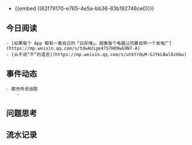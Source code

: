 - {{embed ((62f79170-e765-4e5a-bb36-83b192746ce0))}}
## 今日阅读
	- [如果每个 App 都有一套自己的「云存储」，就像每个电器公司要自带一个发电厂](https://mp.weixin.qq.com/s/tdwAUige47S7H09wG9N7-A)
	- [从不说“不”的语言](https://mp.weixin.qq.com/s/utkYrQuM-GJYkLBwl8z6bw)
## 事件动态
	- 都市传说话题
		-
## 问题思考
## 流水记录